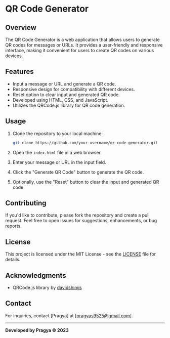 # QR Code Generator

## Overview

The QR Code Generator is a web application that allows users to generate QR codes for messages or URLs. It provides a user-friendly and responsive interface, making it convenient for users to create QR codes on various devices.

## Features

- Input a message or URL and generate a QR code.
- Responsive design for compatibility with different devices.
- Reset option to clear input and generated QR code.
- Developed using HTML, CSS, and JavaScript.
- Utilizes the QRCode.js library for QR code generation.

## Usage

1. Clone the repository to your local machine:

    ```bash
    git clone https://github.com/your-username/qr-code-generator.git
    ```

2. Open the `index.html` file in a web browser.

3. Enter your message or URL in the input field.

4. Click the "Generate QR Code" button to generate the QR code.

5. Optionally, use the "Reset" button to clear the input and generated QR code.

## Contributing

If you'd like to contribute, please fork the repository and create a pull request. Feel free to open issues for suggestions, enhancements, or bug reports.

## License

This project is licensed under the MIT License - see the [LICENSE](LICENSE) file for details.

## Acknowledgments

- QRCode.js library by [davidshimjs](https://github.com/davidshimjs/qrcodejs)

## Contact

For inquiries, contact [Pragya] at [pragyas9525@gmail.com].

---

**Developed by Pragya &copy; 2023**

